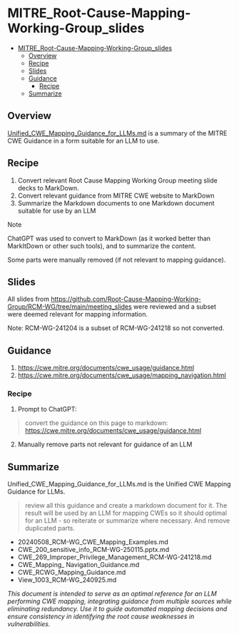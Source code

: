 # MITRE_Root-Cause-Mapping-Working-Group_slides

- [MITRE\_Root-Cause-Mapping-Working-Group\_slides](#mitre_root-cause-mapping-working-group_slides)
  - [Overview](#overview)
  - [Recipe](#recipe)
  - [Slides](#slides)
  - [Guidance](#guidance)
    - [Recipe](#recipe-1)
  - [Summarize](#summarize)


## Overview
[Unified_CWE_Mapping_Guidance_for_LLMs.md](./Unified_CWE_Mapping_Guidance_for_LLMs.md) is a summary of the MITRE CWE Guidance in a form suitable for an LLM to use.

## Recipe
1. Convert relevant  Root Cause Mapping Working Group meeting slide decks to MarkDown.
2. Convert relevant guidance from MITRE CWE website to MarkDown 
3. Summarize the Markdown documents to one Markdown document suitable for use by an LLM

> [!NOTE]
> ChatGPT was used to convert to MarkDown (as it worked better than MarkItDown or other such tools), and to summarize the content.
> 
> Some parts were manually removed (if not relevant to mapping guidance).

## Slides

All slides from https://github.com/Root-Cause-Mapping-Working-Group/RCM-WG/tree/main/meeting_slides were reviewed and a subset were deemed relevant for mapping information.

Note: RCM-WG-241204 is a subset of RCM-WG-241218 so not converted.

## Guidance

1. https://cwe.mitre.org/documents/cwe_usage/guidance.html
2. https://cwe.mitre.org/documents/cwe_usage/mapping_navigation.html

### Recipe

1. Prompt to ChatGPT:
>convert the guidance on this page to markdown: https://cwe.mitre.org/documents/cwe_usage/guidance.html
2. Manually remove parts not relevant for guidance of an LLM


## Summarize

Unified_CWE_Mapping_Guidance_for_LLMs.md is the Unified CWE Mapping Guidance for LLMs.


>review all this guidance and create a markdown document for it. 
The result will be used by an LLM for mapping CWEs so it should optimal for an LLM - so reiterate or summarize where necessary. And remove duplicated parts.

- 20240508_RCM-WG_CWE_Mapping_Examples.md
- CWE_200_sensitive_info_RCM-WG-250115.pptx.md
- CWE_269_Improper_Privilege_Management_RCM-WG-241218.md
- CWE_Mapping_ Navigation_Guidance.md
- CWE_RCWG_Mapping_Guidance.md
- View_1003_RCM-WG_240925.md

*This document is intended to serve as an optimal reference for an LLM performing CWE mapping, integrating guidance from multiple sources while eliminating redundancy. Use it to guide automated mapping decisions and ensure consistency in identifying the root cause weaknesses in vulnerabilities.*